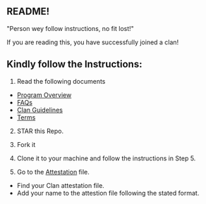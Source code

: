 ## README!

"Person wey follow instructions, no fit lost!"

If you are reading this, you have successfully joined a clan!

## Kindly follow the Instructions:
1. Read the following documents
- [Program Overview](Overview.md)
- [FAQs](faq.md)
- [Clan Guidelines](Clan-Guidelines.md)
- [Terms](Terms.md)

2. STAR this Repo.

3. Fork it

4. Clone it to your machine and follow the instructions in Step 5.

5. Go to the [Attestation](attestation.md) file.
 - Find your Clan attestation file. 
 - Add your name to the attestion file following the stated format. 


